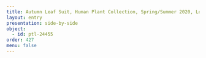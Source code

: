 ```yaml
---
title: Autumn Leaf Suit, Human Plant Collection, Spring/Summer 2020, Look 6.
layout: entry
presentation: side-by-side
object:
  - id: ptl-24455
order: 427
menu: false
---
```


